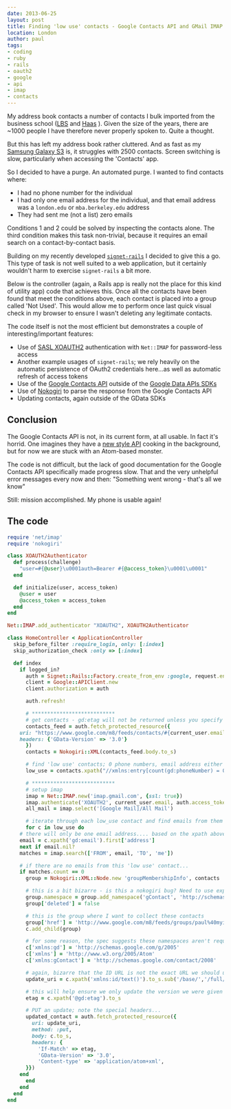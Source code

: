 ```yaml
---
date: 2013-06-25
layout: post
title: Finding 'low use' contacts - Google Contacts API and GMail IMAP meet
location: London
author: paul
tags:
- coding
- ruby
- rails
- oauth2
- google
- api
- imap
- contacts
---
```


My address book contacts a number of contacts I bulk imported from the business school ([LBS](http://www.london.edu/)
and [Haas](http://www.haas.berkeley.edu/) ). Given the size of the years, there are ~1000 people I have therefore never
properly spoken to. Quite a thought.

But this has left my address book rather cluttered. And as fast as my [Samsung Galaxy
S3](http://www.samsung.com/uk/consumer/mobile-devices/smartphones/android/GT-I9300MBDBTU) is, it struggles with 2500
contacts. Screen switching is slow, particularly when accessing the 'Contacts' app.

So I decided to have a purge. An automated purge. I wanted to find contacts where:

* I had no phone number for the individual
* I had only one email address for the individual, and that email address was a `london.edu` or `mba.berkeley.edu` address
* They had sent me (not a list) zero emails

Conditions 1 and 2 could be solved by inspecting the contacts alone. The third condition makes this task non-trivial,
because it requires an email search on a contact-by-contact basis.

Building on my recently developed [`signet-rails`](https://github.com/myitcv/signet-rails) I decided to give this a go.
This type of task is not well suited to a web application, but it certainly wouldn't harm to exercise `signet-rails` a
bit more.

Below is the controller (again, a Rails app is really not the place for this kind of utility app) code that achieves
this. Once all the contacts have been found that meet the conditions above, each contact is placed into a group called
'Not Used'. This would allow me to perform once last quick visual check in my browser to ensure I wasn't deleting any
legitimate contacts.

The code itself is not the most efficient but demonstrates a couple of interesting/important features:

* Use of [SASL XOAUTH2](https://developers.google.com/gmail/xoauth2_protocol) authentication with `Net::IMAP` for
  password-less access
* Another example usages of `signet-rails`; we rely heavily on the automatic persistence of OAuth2 credentials here...as
  well as automatic refresh of access tokens
* Use of the [Google Contacts API](https://developers.google.com/google-apps/contacts/v3/) outside of the [Google Data
  APIs SDKs](https://developers.google.com/gdata/)
* Use of [Nokogiri](http://nokogiri.org/) to parse the response from the Google Contacts API
* Updating contacts, again outside of the GData SDKs

## Conclusion

The Google Contacts API is not, in its current form, at all usable. In fact it's horrid. One imagines they have a [new
style API](https://developers.google.com/apis-explorer/#p/) cooking in the background, but for now we are stuck with an
Atom-based monster.

The code is not difficult, but the lack of good documentation for the Google Contacts API specifically made progress
slow. That and the very unhelpful error messages every now and then: "Something went wrong - that's all we know"

Still: mission accomplished. My phone is usable again!

## The code

```ruby
require 'net/imap'
require 'nokogiri'

class XOAUTH2Authenticator
  def process(challenge)
    "user=#{@user}\u0001auth=Bearer #{@access_token}\u0001\u0001"
  end

  def initialize(user, access_token)
    @user = user
    @access_token = access_token
  end
end

Net::IMAP.add_authenticator "XOAUTH2", XOAUTH2Authenticator

class HomeController < ApplicationController
  skip_before_filter :require_login, only: [:index]
  skip_authorization_check :only => [:index]

  def index
    if logged_in?
      auth = Signet::Rails::Factory.create_from_env :google, request.env
      client = Google::APIClient.new
      client.authorization = auth

      auth.refresh!

      # ***************************
      # get contacts - gd:etag will not be returned unless you specify the GData-Version header
      contacts_feed = auth.fetch_protected_resource({
	uri: "https://www.google.com/m8/feeds/contacts/#{current_user.email}/full?max-results=10000",
	headers: {'GData-Version' => '3.0'}
      })
      contacts = Nokogiri::XML(contacts_feed.body.to_s)

      # find 'low use' contacts; 0 phone numbers, email address either @london.edu or @mba.berkeley.edu
      low_use = contacts.xpath("//xmlns:entry[count(gd:phoneNumber) = 0 and count(gd:email) = 1 and (contains(gd:email/@address, 'mba.berkeley.edu') or contains(gd:email/@address, 'london.edu'))]")

      # ***************************
      # setup imap
      imap = Net::IMAP.new('imap.gmail.com', {ssl: true})
      imap.authenticate('XOAUTH2', current_user.email, auth.access_token)
      all_mail = imap.select('[Google Mail]/All Mail')

      # iterate through each low_use contact and find emails from them to me
      for c in low_use do
	# there will only be one email address.... based on the xpath above
	email = c.xpath('gd:email').first['address']
	next if email.nil?
	matches = imap.search(['FROM', email, 'TO', 'me'])

	# if there are no emails from this 'low use' contact...
	if matches.count == 0
	  group = Nokogiri::XML::Node.new 'groupMembershipInfo', contacts

	  # this is a bit bizarre - is this a nokogiri bug? Need to use explicit setter?
	  group.namespace = group.add_namespace('gContact', 'http://schemas.google.com/contact/2008')
	  group['deleted'] = false

	  # this is the group where I want to collect these contacts
	  group['href'] = 'http://www.google.com/m8/feeds/groups/paul%40myitcv.org.uk/base/3fa06f7f88078654'
	  c.add_child(group)

	  # for some reason, the spec suggests these namespaces aren't required, but missing them off causes errors referring to namespace binding
	  c['xmlns:gd'] = 'http://schemas.google.com/g/2005'
	  c['xmlns'] = 'http://www.w3.org/2005/Atom'
	  c['xmlns:gContact'] = 'http://schemas.google.com/contact/2008'

	  # again, bizarre that the ID URL is not the exact URL we should use for updates
	  update_uri = c.xpath('xmlns:id/text()').to_s.sub('/base/','/full/').sub('http:','https:')

	  # this will help ensure we only update the version we were given
	  etag = c.xpath('@gd:etag').to_s

	  # PUT an update; note the special headers...
	  updated_contact = auth.fetch_protected_resource({
	    uri: update_uri,
	    method: :put,
	    body: c.to_s,
	    headers: {
	      'If-Match' => etag,
	      'GData-Version' => '3.0',
	      'Content-type' => 'application/atom+xml',
	  }})
	end
      end
    end
  end
end
```
